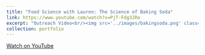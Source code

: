 ```yaml
---
title: "Food Science with Lauren: The Science of Baking Soda"
link: https://www.youtube.com/watch?v=PjT-Fdg3JRo
excerpt: "Outreach Video<br/><img src='../images/bakingsoda.png' class='center' width = '800'>"
collection: portfolio
---
```

<a href="https://www.youtube.com/watch?v=PjT-Fdg3JRo">Watch on YouTube</a>
